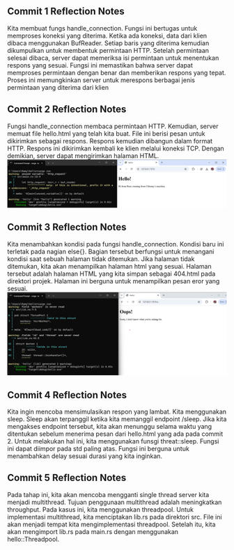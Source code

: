 ## Commit 1 Reflection Notes
Kita membuat fungs handle_connection. Fungsi ini bertugas untuk memproses koneksi yang diterima. Ketika ada koneksi, data dari klien dibaca menggunakan BufReader. Setiap baris yang diterima kemudian dikumpulkan untuk membentuk permintaan HTTP. Setelah permintaan selesai dibaca, server dapat memeriksa isi permintaan untuk menentukan respons yang sesuai. Fungsi ini memastikan bahwa server dapat memproses permintaan dengan benar dan memberikan respons yang tepat. Proses ini memungkinkan server untuk merespons berbagai jenis permintaan yang diterima dari klien


## Commit 2 Reflection Notes
Fungsi handle_connection membaca permintaan HTTP. Kemudian, server memuat file hello.html yang telah kita buat. File ini berisi pesan untuk dikirimkan sebagai respons. Respons kemudian dibangun dalam format HTTP. Respons ini dikirimkan kembali ke klien melalui koneksi TCP. Dengan demikian, server dapat mengirimkan halaman HTML.
![Commit 2 screen capture](image.png)

## Commit 3 Reflection Notes
Kita menambahkan kondisi pada fungsi handle_connection. Kondisi baru ini terletak pada nagian else{}. Bagian tersebut berfungsi untuk menangani kondisi saat sebuah halaman tidak ditemukan. Jika halaman tidak ditemukan, kita akan menampilkan halaman html yang sesuai. Halaman tersebut adalah halaman HTML yang kita simpan sebagai 404.html pada direktori projek. Halaman ini berguna untuk menampilkan pesan eror yang sesuai.
![Commit 3 screen capture](image-1.png)

## Commit 4 Reflection Notes
Kita ingin mencoba mensimulasikan respon yang lambat. Kita menggunakan sleep. Sleep akan terpanggil ketika kita memanggil endpoint /sleep. Jika kita mengakses endpoint tersebut, kita akan menunggu selama waktu yang ditentukan sebelum menerima pesan dari hello.html yang ada pada commit 2. Untuk melakukan hal ini, kita menggunakan funsgi threat::sleep. Fungsi ini dapat diimpor pada std paling atas. Fungsi ini berguna untuk menambahkan delay sesuai durasi yang kita inginkan.

## Commit 5 Reflection Notes
Pada tahap ini, kita akan mencoba mengganti single thread server kita menjadi multithread. Tujuan penggunaan multithread adalah meningkatkan throughput. Pada kasus ini, kita menggunakan threadpool. Untuk implementasi multithread, kita menciptakan lib.rs pada direktori src. File ini akan menjadi tempat kita mengimplementasi threadpool. Setelah itu, kita akan mengimport lib.rs pada main.rs dengan menggunakan hello::Threadpool.